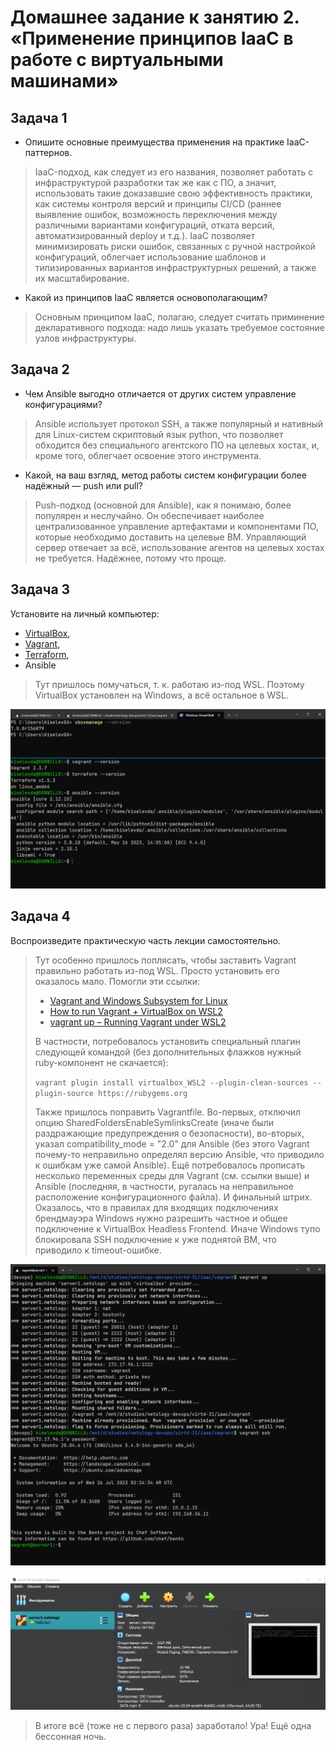 # Домашнее задание к занятию 2. «Применение принципов IaaC в работе с виртуальными машинами»

## Задача 1

- Опишите основные преимущества применения на практике IaaC-паттернов.

> IaaC-подход, как следует из его названия, позволяет работать с инфраструктурой разработки так же как с ПО, а значит, использовать такие доказавшие свою эффективность практики, как системы контроля версий и принципы CI/CD (раннее выявление ошибок, возможность переключения между различными вариантами конфигураций, отката версий, автоматизированный deploy и т.д.). IaaC позволяет минимизировать риски ошибок, связанных с ручной настройкой конфигураций, облегчает использование шаблонов и типизированных вариантов инфраструктурных решений, а также их масштабирование.

- Какой из принципов IaaC является основополагающим?

> Основным принципом IaaC, полагаю, следует считать приминение декларативного подхода: надо лишь указать требуемое состояние узлов инфраструктуры.

## Задача 2

- Чем Ansible выгодно отличается от других систем управление конфигурациями?

> Ansible использует протокол SSH, а также популярный и нативный для Linux-систем скриптовый язык python, что позволяет обходится без специального агентского ПО на целевых хостах, и, кроме того, облегчает освоение этого инструмента.

- Какой, на ваш взгляд, метод работы систем конфигурации более надёжный — push или pull?

> Push-подход (основной для Ansible), как я понимаю, более популярен и неслучайно. Он обеспечивает наиболее централизованное управление артефактами и компонентами ПО, которые необходимо доставить на целевые ВМ. Управляющий сервер отвечает за всё, использование агентов на целевых хостах не требуется. Надёжнее, потому что проще.

## Задача 3

Установите на личный компьютер:

- [VirtualBox](https://www.virtualbox.org/),
- [Vagrant](https://github.com/netology-code/devops-materials),
- [Terraform](https://github.com/netology-code/devops-materials/blob/master/README.md),
- Ansible

> Тут пришлось помучаться, т. к. работаю из-под WSL. Поэтому VirtualBox установлен на Windows, а всё остальное в WSL.

![versions](task3.png)

## Задача 4

Воспроизведите практическую часть лекции самостоятельно.

> Тут особенно пришлось поплясать, чтобы заставить Vagrant правильно работать из-под WSL. Просто установить его оказалось мало.
> Помогли эти ссылки:
>
> - [Vagrant and Windows Subsystem for Linux](https://developer.hashicorp.com/vagrant/docs/other/wsl)
> - [How to run Vagrant + VirtualBox on WSL2](https://blog.thenets.org/how-to-run-vagrant-on-wsl-2/)
> - [vagrant up – Running Vagrant under WSL2](https://thedatabaseme.de/2022/02/20/vagrant-up-running-vagrant-under-wsl2/)
>
> В частности, потребовалось установить специальный плагин следующей командой (без дополнительных флажков нужный ruby-компонент не скачается):
>
> `vagrant plugin install virtualbox_WSL2 --plugin-clean-sources --plugin-source https://rubygems.org`
>
> Также пришлось поправить Vagrantfile. Во-первых, отключил опцию SharedFoldersEnableSymlinksCreate (иначе были раздражающие предупреждения о безопасности), во-вторых, указал compatibility_mode = "2.0" для Ansible (без этого Vagrant почему-то неправильно определял версию Ansible, что приводило к ошибкам уже самой Ansible).
> Ещё потребовалось прописать несколько переменных среды для Vagrant (см. ссылки выше) и Ansible (последняя, в частности, ругалась на неправильное расположение конфигурационного файла).
> И финальный штрих. Оказалось, что в правилах для входящих подключениях брендмауэра Windows нужно разрешить частное и общее подключение к VirtualBox Headless Frontend. Иначе Windows тупо блокировала SSH подключение к уже поднятой ВМ, что приводило к timeout-ошибке.

![vagrant up](task4-1.png)

![VirtualBox](task4-2.png)

> В итоге всё (тоже не с первого раза) заработало! Ура! Ещё одна бессонная ночь.
